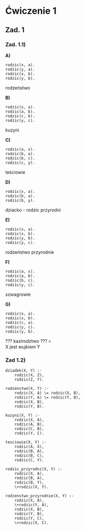 # **Ćwiczenie 1**

## **Zad. 1**

### Zad. 1.1)

**A)**  
```
rodzic(x, a).
rodzic(y, a).
rodzic(x, b).
rodzic(y, b).
```

rodzeństwo

**B)**
```
rodzic(x, a).
rodzic(a, b).
rodzic(c, b).
rodzic(y, c).
```

kuzyni

**C)**
```
rodzic(a, x).
rodzic(b, a).
rodzic(b, c).
rodzic(c, y).
```

teściowie

**D)**
```
rodzic(x, a).
rodzic(b, a).
rodzic(b, y).
```

dziacko - rodzic przyrodni

**E)**
```
rodzic(x, a).
rodzic(x, b).
rodzic(y, b).
rodzic(y, c).
```

rodzeństwo przyrodnie

**F)** 
```
rodzic(a, x).
rodzic(a, b).
rodzic(b, c).
rodzic(y, c).
```

szwagrowie 

**G)** 
```
rodzic(x, a).
rodzic(x, b).
rodzic(c, a).
rodzic(y, c).
rodzic(y, b).
```

??? kazirodztwo ??? 💀  
X jest wujkiem Y

### Zad 1.2)
```
dziadek(X, Y) :-
    rodzic(X, Z),
    rodzic(Z, Y).

rodzenstwo(X, Y) :-
    rodzic(X, A) \= rodzic(X, B),
    rodzic(Y, A) \= rodzic(Y, B),
    rodzic(X, B),
    rodzic(Y, B).

kuzyni(X, Y) :-
    rodzic(X, A),
    rodzic(A, B),
    rodzic(C, B),
    rodzic(Y, C).

tesciowie(X, Y) :-
    rodzic(A, X),
    rodzic(B, A),
    rodzic(B, C),
    rodzic(C, Y).

rodzic_przyrodni(X, Y) :-
    rodzic(X, A),
    rodzic(B, A),
    rodzic(B, Y),
    \+rodzic(X, Y).

rodzenstwo_przyrodnie(X, Y) :-
    rodzic(X, A),
    \+rodzic(Y, A),
    rodzic(X, B),
    rodzic(Y, B),
    rodzic(Y, C),
    \+rodzic(X, C).
```